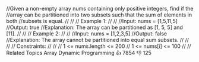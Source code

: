 //Given a non-empty array nums containing only positive integers, find if the 
//array can be partitioned into two subsets such that the sum of elements in both 
//subsets is equal. 
//
// 
// Example 1: 
//
// 
//Input: nums = [1,5,11,5]
//Output: true
//Explanation: The array can be partitioned as [1, 5, 5] and [11].
// 
//
// Example 2: 
//
// 
//Input: nums = [1,2,3,5]
//Output: false
//Explanation: The array cannot be partitioned into equal sum subsets.
// 
//
// 
// Constraints: 
//
// 
// 1 <= nums.length <= 200 
// 1 <= nums[i] <= 100 
// 
// Related Topics Array Dynamic Programming 👍 7854 👎 125
